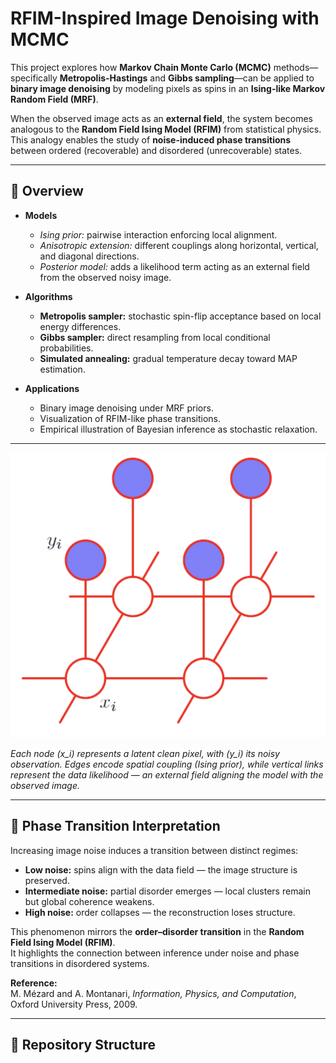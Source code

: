 # RFIM-Inspired Image Denoising with MCMC

This project explores how **Markov Chain Monte Carlo (MCMC)** methods—specifically **Metropolis-Hastings** and **Gibbs sampling**—can be applied to **binary image denoising** by modeling pixels as spins in an **Ising-like Markov Random Field (MRF)**.

When the observed image acts as an **external field**, the system becomes analogous to the **Random Field Ising Model (RFIM)** from statistical physics.  
This analogy enables the study of **noise-induced phase transitions** between ordered (recoverable) and disordered (unrecoverable) states.

---

## 🔸 Overview

- **Models**
  - *Ising prior:* pairwise interaction enforcing local alignment.
  - *Anisotropic extension:* different couplings along horizontal, vertical, and diagonal directions.
  - *Posterior model:* adds a likelihood term acting as an external field from the observed noisy image.

- **Algorithms**
  - **Metropolis sampler:** stochastic spin-flip acceptance based on local energy differences.
  - **Gibbs sampler:** direct resampling from local conditional probabilities.
  - **Simulated annealing:** gradual temperature decay toward MAP estimation.

- **Applications**
  - Binary image denoising under MRF priors.
  - Visualization of RFIM-like phase transitions.
  - Empirical illustration of Bayesian inference as stochastic relaxation.

---

![Graphical model of the MRF for image denoising](MRF.png)

*Each node \(x_i\) represents a latent clean pixel, with \(y_i\) its noisy observation.
Edges encode spatial coupling (Ising prior), while vertical links represent the data likelihood — an external field aligning the model with the observed image.*

---

## 🔸 Phase Transition Interpretation

Increasing image noise induces a transition between distinct regimes:

- **Low noise:** spins align with the data field — the image structure is preserved.  
- **Intermediate noise:** partial disorder emerges — local clusters remain but global coherence weakens.  
- **High noise:** order collapses — the reconstruction loses structure.  

This phenomenon mirrors the **order–disorder transition** in the **Random Field Ising Model (RFIM)**.  
It highlights the connection between inference under noise and phase transitions in disordered systems.

**Reference:**  
M. Mézard and A. Montanari, *Information, Physics, and Computation*, Oxford University Press, 2009.

---

## 🔸 Repository Structure

